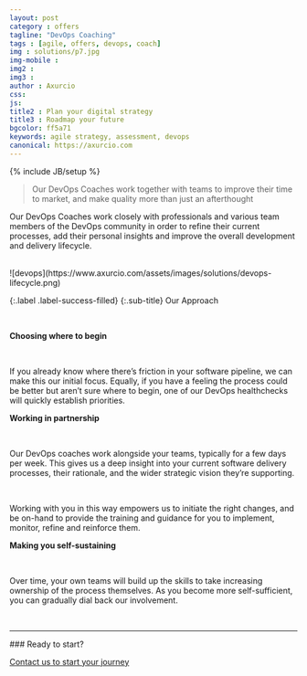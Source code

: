 ```yaml
---
layout: post
category : offers
tagline: "DevOps Coaching"
tags : [agile, offers, devops, coach]
img : solutions/p7.jpg
img-mobile : 
img2 : 
img3 : 
author : Axurcio
css: 
js: 
title2 : Plan your digital strategy
title3 : Roadmap your future
bgcolor: ff5a71
keywords: agile strategy, assessment, devops
canonical: https://axurcio.com
---
```

{% include JB/setup %}

> Our DevOps Coaches work together with teams to improve their time to market, and make quality more than just an afterthought
<!--more-->

Our DevOps Coaches work closely with professionals and various team members of the DevOps community in order to refine their current processes, add their personal insights and improve the overall development and delivery lifecycle.

<br />    
![devops](https://www.axurcio.com/assets/images/solutions/devops-lifecycle.png)

{:.label .label-success-filled}
{:.sub-title}
Our Approach  

<br />    

**Choosing where to begin**  

<br />    

If you already know where there’s friction in your software pipeline, we can make this our initial focus. Equally, if you have a feeling the process could be better but aren’t sure where to begin, one of our DevOps healthchecks will quickly establish priorities.

**Working in partnership**  

<br />    

Our DevOps coaches work alongside your teams, typically for a few days per week. This gives us a deep insight into your current software delivery processes, their rationale, and the wider strategic vision they’re supporting.

<br />    

Working with you in this way empowers us to initiate the right changes, and be on-hand to provide the training and guidance for you to implement, monitor, refine and reinforce them.

**Making you self-sustaining**  

<br />    

Over time, your own teams will build up the skills to take increasing ownership of the process themselves. As you become more self-sufficient, you can gradually dial back our involvement.

<br />    


<hr />
### Ready to start?  

[Contact us to start your journey](/contact)